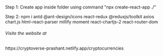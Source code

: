 Step 1: Create app inside folder using command "npx create-react-app ./"

Step 2: npm i antd @ant-design/icons react-redux @reduxjs/toolkit axios chart.js html-react-parser millify moment react-chartjs-2 react-router-dom

<h6>Visite the website at</h6>
https://cryptoverse-prashant.netlify.app/cryptocurrencies

